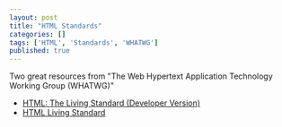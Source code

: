 ```yaml
---
layout: post
title: "HTML Standards"
categories: []
tags: ['HTML', 'Standards', 'WHATWG']
published: true
---
```


Two great resources from "The Web Hypertext Application Technology Working
Group (WHATWG)"
* [HTML: The Living Standard (Developer Version)](https://developers.whatwg.org/)
* [HTML Living Standard](https://html.spec.whatwg.org/multipage/)
